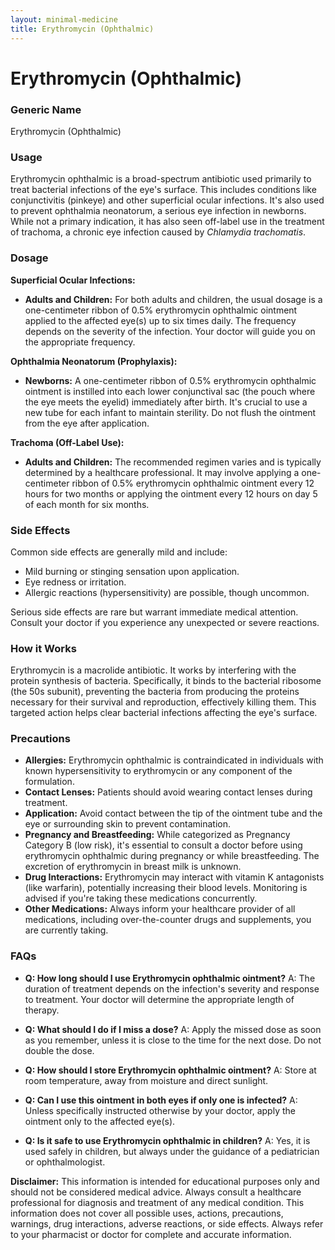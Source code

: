 ```yaml
---
layout: minimal-medicine
title: Erythromycin (Ophthalmic)
---
```


# Erythromycin (Ophthalmic)
### Generic Name
Erythromycin (Ophthalmic)

### Usage
Erythromycin ophthalmic is a broad-spectrum antibiotic used primarily to treat bacterial infections of the eye's surface.  This includes conditions like conjunctivitis (pinkeye) and other superficial ocular infections.  It's also used to prevent ophthalmia neonatorum, a serious eye infection in newborns.  While not a primary indication, it has also seen off-label use in the treatment of trachoma, a chronic eye infection caused by *Chlamydia trachomatis*.

### Dosage

**Superficial Ocular Infections:**

* **Adults and Children:** For both adults and children, the usual dosage is a one-centimeter ribbon of 0.5% erythromycin ophthalmic ointment applied to the affected eye(s) up to six times daily. The frequency depends on the severity of the infection.  Your doctor will guide you on the appropriate frequency.

**Ophthalmia Neonatorum (Prophylaxis):**

* **Newborns:**  A one-centimeter ribbon of 0.5% erythromycin ophthalmic ointment is instilled into each lower conjunctival sac (the pouch where the eye meets the eyelid) immediately after birth.  It's crucial to use a new tube for each infant to maintain sterility. Do not flush the ointment from the eye after application.

**Trachoma (Off-Label Use):**

* **Adults and Children:** The recommended regimen varies and is typically determined by a healthcare professional. It may involve applying a one-centimeter ribbon of 0.5% erythromycin ophthalmic ointment every 12 hours for two months or applying the ointment every 12 hours on day 5 of each month for six months.


### Side Effects

Common side effects are generally mild and include:

* Mild burning or stinging sensation upon application.
* Eye redness or irritation.
* Allergic reactions (hypersensitivity) are possible, though uncommon.

Serious side effects are rare but warrant immediate medical attention.  Consult your doctor if you experience any unexpected or severe reactions.

### How it Works

Erythromycin is a macrolide antibiotic.  It works by interfering with the protein synthesis of bacteria.  Specifically, it binds to the bacterial ribosome (the 50s subunit), preventing the bacteria from producing the proteins necessary for their survival and reproduction, effectively killing them. This targeted action helps clear bacterial infections affecting the eye's surface.


### Precautions

* **Allergies:** Erythromycin ophthalmic is contraindicated in individuals with known hypersensitivity to erythromycin or any component of the formulation.
* **Contact Lenses:** Patients should avoid wearing contact lenses during treatment.
* **Application:** Avoid contact between the tip of the ointment tube and the eye or surrounding skin to prevent contamination.
* **Pregnancy and Breastfeeding:** While categorized as Pregnancy Category B (low risk), it's essential to consult a doctor before using erythromycin ophthalmic during pregnancy or while breastfeeding. The excretion of erythromycin in breast milk is unknown.
* **Drug Interactions:**  Erythromycin may interact with vitamin K antagonists (like warfarin), potentially increasing their blood levels.  Monitoring is advised if you're taking these medications concurrently.
* **Other Medications:** Always inform your healthcare provider of all medications, including over-the-counter drugs and supplements, you are currently taking.


### FAQs

* **Q: How long should I use Erythromycin ophthalmic ointment?** A:  The duration of treatment depends on the infection's severity and response to treatment. Your doctor will determine the appropriate length of therapy.

* **Q: What should I do if I miss a dose?** A: Apply the missed dose as soon as you remember, unless it is close to the time for the next dose.  Do not double the dose.

* **Q: How should I store Erythromycin ophthalmic ointment?** A: Store at room temperature, away from moisture and direct sunlight.

* **Q: Can I use this ointment in both eyes if only one is infected?** A: Unless specifically instructed otherwise by your doctor, apply the ointment only to the affected eye(s).

* **Q: Is it safe to use Erythromycin ophthalmic in children?** A: Yes, it is used safely in children, but always under the guidance of a pediatrician or ophthalmologist.


**Disclaimer:** This information is intended for educational purposes only and should not be considered medical advice. Always consult a healthcare professional for diagnosis and treatment of any medical condition.  This information does not cover all possible uses, actions, precautions, warnings, drug interactions, adverse reactions, or side effects.  Always refer to your pharmacist or doctor for complete and accurate information.
